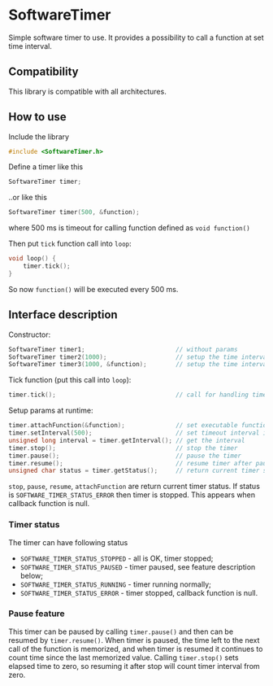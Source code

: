 # SoftwareTimer
Simple software timer to use. It provides a possibility to call a function at set time interval.

## Compatibility
This library is compatible with all architectures.

## How to use
Include the library
```cpp
#include <SoftwareTimer.h>
```
Define a timer like this
```cpp
SoftwareTimer timer;
```
..or like this
```cpp
SoftwareTimer timer(500, &function);
```
where 500 ms is timeout for calling function defined as ```void function()```

Then put ```tick``` function call into ```loop```:
```cpp
void loop() {
    timer.tick();
}
```
So now ```function()``` will be executed every 500 ms.

## Interface description
Constructor:
```cpp
SoftwareTimer timer1;                         // without params
SoftwareTimer timer2(1000);                   // setup the time interval
SoftwareTimer timer3(1000, &function);        // setup the time interval and the executable function
```
Tick function (put this call into ```loop```):
```cpp
timer.tick();                                 // call for handling timer logic
```
Setup params at runtime:
```cpp
timer.attachFunction(&function);              // set executable function
timer.setInterval(500);                       // set timeout interval in milliseconds
unsigned long interval = timer.getInterval(); // get the interval
timer.stop();                                 // stop the timer
timer.pause();                                // pause the timer
timer.resume();                               // resume timer after pausing or stopping
unsigned char status = timer.getStatus();     // return current timer state
```
```stop```, ```pause```, ```resume```, ```attachFunction``` are return current timer status. If status is ```SOFTWARE_TIMER_STATUS_ERROR``` then timer is stopped. This appears when callback function is null.

### Timer status
The timer can have following status
* ```SOFTWARE_TIMER_STATUS_STOPPED``` - all is OK, timer stopped;
* ```SOFTWARE_TIMER_STATUS_PAUSED``` - timer paused, see feature description below;
* ```SOFTWARE_TIMER_STATUS_RUNNING``` - timer running normally;
* ```SOFTWARE_TIMER_STATUS_ERROR``` - timer stopped, callback function is null.

### Pause feature
This timer can be paused by calling ```timer.pause()``` and then can be resumed by ```timer.resume()```.
When timer is paused, the time left to the next call of the function is memorized, and when timer is resumed it continues to count time since the last memorized value.
Calling ```timer.stop()``` sets elapsed time to zero, so resuming it after stop will count timer interval from zero.